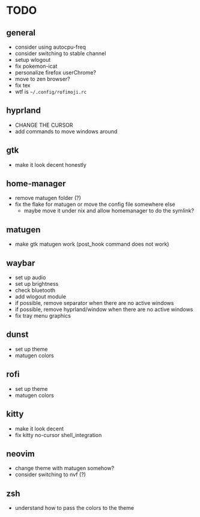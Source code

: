 # TODO

## general

- consider using autocpu-freq
- consider switching to stable channel
- setup wlogout
- fix pokemon-icat
- personalize firefox userChrome?
- move to zen browser?
- fix tex
- wtf is `~/.config/rofimoji.rc`

## hyprland

- CHANGE THE CURSOR
- add commands to move windows around

## gtk

- make it look decent honestly

## home-manager

- remove matugen folder (?)
- fix the flake for matugen or move the config file somewhere else
  - maybe move it under nix and allow homemanager to do the symlink?

## matugen

- make gtk matugen work (post_hook command does not work)

## waybar

- set up audio
- set up brightness
- check bluetooth
- add wlogout module
- if possible, remove separator when there are no active windows
- if possible, remove hyprland/window when there are no active windows
- fix tray menu graphics

## dunst

- set up theme
- matugen colors

## rofi

- set up theme
- matugen colors

## kitty

- make it look decent
- fix kitty no-cursor shell_integration

## neovim

- change theme with matugen somehow?
- consider switching to nvf (?)

## zsh

- understand how to pass the colors to the theme

